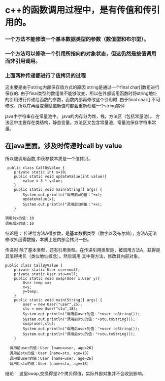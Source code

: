 # c++的函数调用过程中，是有传值和传引用的。

### 一个方法不能修改一个基本数据类型的参数（数值型和布尔型）。
### 一个方法可以修改一个引用所指向的对象状态，但这仍然是按值调用而非引用调用。
### 上面两种传递都进行了值拷贝的过程

这主要是由于string内部保存值方式的原因 string是通过一个final char[]数组进行保存的.
由于final类型的数组值不能够改变，所以在外部调用函数时将string地址的引用进行传递给函数的参数，函数内部再修改这个引用时.
由于final char[] 不可修改，所以在再给变量赋值新值时都会重新创建一个string实例

java中字符串存在常量池中。 java的内存分为堆，栈，方法区（包括常量池）。
方法区中主要存在类结构，静态变量。方法区又包含常量池，常量池保存字符串常量。

 
## 在java里面。涉及时传递时call by value
所以被调用函数,中获参数本质是一个值拷贝。
 
```
 public class CallByValue {
	private static int x=10;
	public static void updateValue(int value){
		value = 3 * value;
	}	
	public static void main(String[] args) {
		System.out.println("调用前x的值："+x);
		updateValue(x);
		System.out.println("调用后x的值："+x);
	}
  
调用前x的值：10
调用后x的值：10
```
结论是：
传递给方法A得参数，是基本数据类型（数字以及布尔值），方法A无法修改外层得数据，本质上是内部会拷贝一份。

传递时 除了基本类型，还有引用类型。在传递引用类型是，被调用方法A，获得是其值得拷贝（类似地址概念）。然后调用
其中得方法，修改其内部对象。

```
public class CallByValue {
	private static User user=null;
	private static User stu=null;
	public static void swap(User x,User y){
		User temp =x;
		x=y;
		y=temp;
	}
	public static void main(String[] args) {
		user = new User("user",26);
		stu = new User("stu",18);
		System.out.println("调用前user的值："+user.toString());
		System.out.println("调用前stu的值："+stu.toString());
		swap(user,stu);
		System.out.println("调用后user的值："+user.toString());
		System.out.println("调用后stu的值："+stu.toString());
	}
  
  调用前user的值：User [name=user, age=26]
  调用前stu的值：User [name=stu, age=18]
  调用后user的值：User [name=user, age=26]
  调用后stu的值：User [name=stu, age=18]
```
结论： 这里swap,交换得是2个拷贝得值，实际外部对象并不会收到影响。

